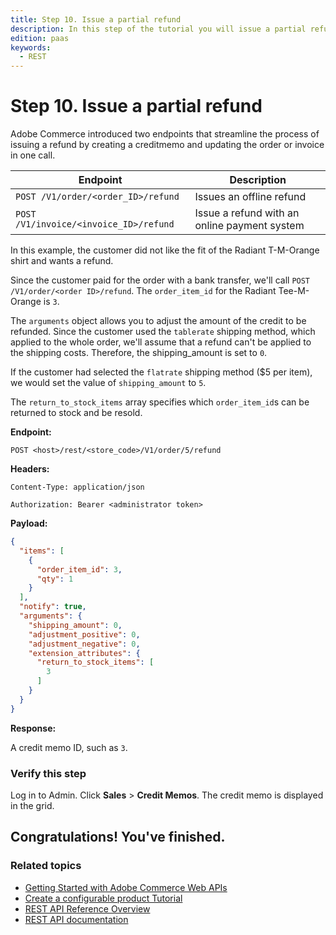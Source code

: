 ```yaml
---
title: Step 10. Issue a partial refund
description: In this step of the tutorial you will issue a partial refund
edition: paas
keywords:
  - REST
--- 
```

 
# Step 10. Issue a partial refund

Adobe Commerce introduced two endpoints that streamline the process of issuing a refund by creating a creditmemo and updating the order or invoice in one call.

Endpoint | Description
--- | ---
`POST /V1/order/<order_ID>/refund` | Issues an offline refund
`POST /V1/invoice/<invoice_ID>/refund` | Issue a refund with an online payment system

In this example, the customer did not like the fit of the Radiant T-M-Orange shirt and wants a refund.

Since the customer paid for the order with a bank transfer, we'll call `POST /V1/order/<order ID>/refund`. The `order_item_id` for the Radiant Tee-M-Orange is `3`.

The `arguments` object allows you to adjust the amount of the credit to be refunded. Since the customer used the `tablerate` shipping method, which applied to the whole order, we'll assume that a refund can't be applied to the shipping costs. Therefore, the shipping_amount is set to `0`.

If the customer had selected the `flatrate` shipping method ($5 per item), we would set the value of `shipping_amount` to `5`.

The `return_to_stock_items` array specifies which `order_item_id`s can be returned to stock and be resold.

**Endpoint:**

`POST <host>/rest/<store_code>/V1/order/5/refund`

**Headers:**

`Content-Type: application/json`

`Authorization: Bearer <administrator token>`

**Payload:**

```json
{
  "items": [
    {
      "order_item_id": 3,
      "qty": 1
    }
  ],
  "notify": true,
  "arguments": {
    "shipping_amount": 0,
    "adjustment_positive": 0,
    "adjustment_negative": 0,
    "extension_attributes": {
      "return_to_stock_items": [
        3
      ]
    }
  }
}
```

**Response:**

A credit memo ID, such as `3`.

### Verify this step

Log in to Admin. Click **Sales** > **Credit Memos**. The credit memo is displayed in the grid.

## Congratulations! You've finished.

### Related topics

*  [Getting Started with Adobe Commerce Web APIs](/get-started/)
*  [Create a configurable product Tutorial](/rest/tutorials/configurable-product/)
*  [REST API Reference Overview](/rest/)
*  [REST API documentation](../../quick-reference/index.md)
